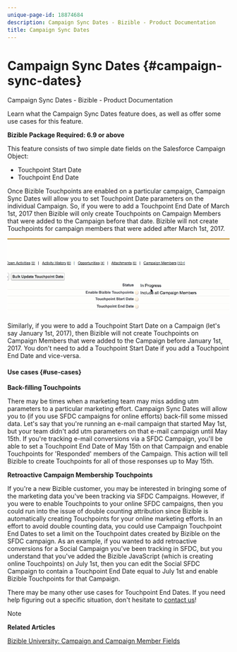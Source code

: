```yaml
---
unique-page-id: 18874684
description: Campaign Sync Dates - Bizible - Product Documentation
title: Campaign Sync Dates
---
```


# Campaign Sync Dates {#campaign-sync-dates}

Campaign Sync Dates - Bizible - Product Documentation

Learn what the Campaign Sync Dates feature does, as well as offer some use cases for this feature.

**Bizible Package Required: 6.9 or above**

This feature consists of two simple date fields on the Salesforce Campaign Object:

* Touchpoint Start Date
* Touchpoint End Date

Once Bizible Touchpoints are enabled on a particular campaign, Campaign Sync Dates will allow you to set Touchpoint Date parameters on the individual Campaign. So, if you were to add a Touchpoint End Date of March 1st, 2017 then Bizible will only create Touchpoints on Campaign Members that were added to the Campaign before that date. Bizible will not create Touchpoints for campaign members that were added after March 1st, 2017.

![](assets/1.gif)

Similarly, if you were to add a Touchpoint Start Date on a Campaign (let's say January 1st, 2017), then Bizible will not create Touchpoints on Campaign Members that were added to the Campaign before January 1st, 2017. You don't need to add a Touchpoint Start Date if you add a Touchpoint End Date and vice-versa.

#### Use cases  {#use-cases}

**Back-filling Touchpoints**

There may be times when a marketing team may miss adding utm parameters to a particular marketing effort. Campaign Sync Dates will allow you to (if you use SFDC campaigns for online efforts) back-fill some missed data. Let's say that you're running an e-mail campaign that started May 1st, but your team didn't add utm parameters on that e-mail campaign until May 15th. If you're tracking e-mail conversions via a SFDC Campaign, you'll be able to set a Touchpoint End Date of May 15th on that Campaign and enable Touchpoints for 'Responded' members of the Campaign. This action will tell Bizible to create Touchpoints for all of those responses up to May 15th.

**Retroactive Campaign Membership Touchpoints**

If you're a new Bizible customer, you may be interested in bringing some of the marketing data you've been tracking via SFDC Campaigns. However, if you were to enable Touchpoints to your online SFDC campaigns, then you could run into the issue of double counting attribution since Bizible is automatically creating Touchpoints for your online marketing efforts. In an effort to avoid double counting data, you could use Campaign Touchpoint End Dates to set a limit on the Touchpoint dates created by Bizible on the SFDC campaign. As an example, if you wanted to add retroactive conversions for a Social Campaign you've been tracking in SFDC, but you understand that you've added the Bizible JavaScript (which is creating online Touchpoints) on July 1st, then you can edit the Social SFDC Campaign to contain a Touchpoint End Date equal to July 1st and enable Bizible Touchpoints for that Campaign.

There may be many other use cases for Touchpoint End Dates. If you need help figuring out a specific situation, don't hesitate to [contact us](http://docs.marketo.com/cdn-cgi/l/email-protection#83f0f6f3f3ecf1f7c3e1eaf9eae1efe6ade0ecee)!

>[!NOTE]
>
>**Related Articles**
>
>[Bizible University: Campaign and Campaign Member Fields](https://learn.bizible.com/2-bizible-customization/137720https://universityonline.marketo.com/courses/bizible-fundamentals-channel-management/#/page/5c63007334d9f0367662b758)

